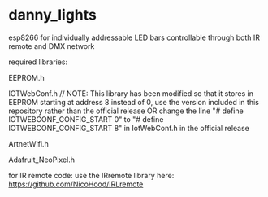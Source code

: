 # danny_lights
esp8266 for individually addressable LED bars controllable through both IR remote and DMX network

required libraries:

EEPROM.h

IOTWebConf.h // NOTE: This library has been modified so that it stores in EEPROM starting at address 8 instead of 0, use the version included in this repository rather than the official release OR change the line "# define IOTWEBCONF_CONFIG_START 0" to "# define IOTWEBCONF_CONFIG_START 8" in IotWebConf.h in the official release

ArtnetWifi.h 

Adafruit_NeoPixel.h


for IR remote code: use the IRremote library here: https://github.com/NicoHood/IRLremote
